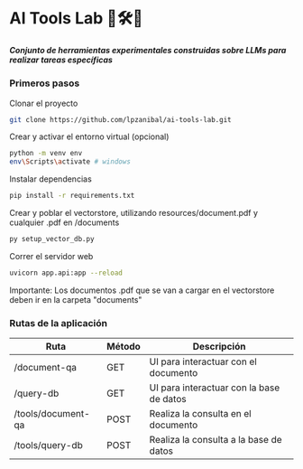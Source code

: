 # AI Tools Lab 🤖🛠️🧪

##### Conjunto de herramientas experimentales construidas sobre LLMs para realizar tareas específicas

### Primeros pasos
Clonar el proyecto
```sh
git clone https://github.com/lpzanibal/ai-tools-lab.git
```
Crear y activar el entorno virtual (opcional)
```sh
python -m venv env
env\Scripts\activate # windows
```
Instalar dependencias
```sh
pip install -r requirements.txt
```
Crear y poblar el vectorstore, utilizando resources/document.pdf y cualquier .pdf en /documents
```sh
py setup_vector_db.py
```
Correr el servidor web
```sh
uvicorn app.api:app --reload
```

Importante: Los documentos .pdf que se van a cargar en el vectorstore deben ir en la carpeta "documents"

### Rutas de la aplicación

| Ruta                         | Método | Descripción                                               |
| ---------------------------- | ------ | --------------------------------------------------------- |
| /document-qa                 | GET    | UI para interactuar con el documento                      |
| /query-db                    | GET    | UI para interactuar con la base de datos                  |
| /tools/document-qa           | POST   | Realiza la consulta en el documento                       |
| /tools/query-db              | POST   | Realiza la consulta a la base de datos                    |